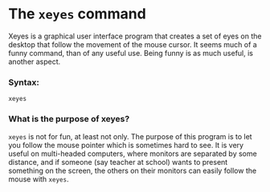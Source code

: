 # The `xeyes` command

Xeyes is a graphical user interface program that creates a set of eyes on the desktop that follow the movement of the mouse cursor. It seems much of a funny command, than of any useful use. Being funny is as much useful, is another aspect. 

### Syntax:

```
xeyes
```

### What is the purpose of xeyes?

`xeyes` is not for fun, at least not only. The purpose of this program is to let you follow the mouse pointer which is sometimes hard to see. It is very useful on multi-headed computers, where monitors are separated by some distance, and if someone (say teacher at school) wants to present something on the screen, the others on their monitors can easily follow the mouse with `xeyes`.


